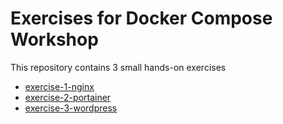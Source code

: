 # Exercises for Docker Compose Workshop

This repository contains 3 small hands-on exercises

- [exercise-1-nginx](exercise-1-nginx)
- [exercise-2-portainer](exercise-2-portainer)
- [exercise-3-wordpress](exercise-3-wordpress)